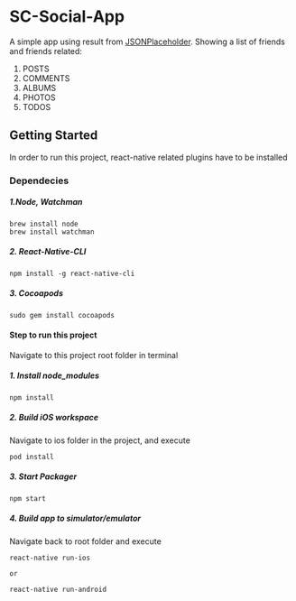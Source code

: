 # SC-Social-App

A simple app using result from [JSONPlaceholder](https://jsonplaceholder.typicode.com/).
Showing a list of friends and friends related:

1. POSTS
2. COMMENTS
2. ALBUMS
3. PHOTOS
3. TODOS

## Getting Started
In order to run this project, react-native related plugins have to be installed

### Dependecies
##### 1.Node, Watchman

```
brew install node
brew install watchman
```

##### 2. React-Native-CLI

```
npm install -g react-native-cli
```

##### 3. Cocoapods

```
sudo gem install cocoapods
```

#### Step to run this project
Navigate to this project root folder in terminal

##### 1. Install node_modules

```
npm install
```

##### 2. Build iOS workspace

Navigate to ios folder in the project, and execute

```
pod install
```

##### 3. Start Packager

```
npm start
```

##### 4. Build app to simulator/emulator

Navigate back to root folder and execute

```
react-native run-ios

or

react-native run-android
```
